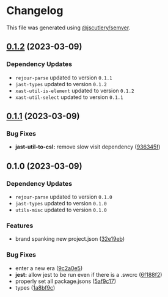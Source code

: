 # Changelog

This file was generated using [@jscutlery/semver](https://github.com/jscutlery/semver).

## [0.1.2](https://github.com/TrialAndErrorOrg/parsers/compare/jast-util-to-csl-0.1.1...jast-util-to-csl-0.1.2) (2023-03-09)

### Dependency Updates

- `rejour-parse` updated to version `0.1.1`
- `jast-types` updated to version `0.1.2`
- `xast-util-is-element` updated to version `0.1.2`
- `xast-util-select` updated to version `0.1.1`

## [0.1.1](https://github.com/TrialAndErrorOrg/parsers/compare/jast-util-to-csl-0.1.0...jast-util-to-csl-0.1.1) (2023-03-09)

### Bug Fixes

- **jast-util-to-csl:** remove slow visit dependency ([936345f](https://github.com/TrialAndErrorOrg/parsers/commit/936345f4baf354bc676d9c005378720699b53eb9))

## 0.1.0 (2023-03-09)

### Dependency Updates

- `rejour-parse` updated to version `0.1.0`
- `jast-types` updated to version `0.1.0`
- `utils-misc` updated to version `0.1.0`

### Features

- brand spanking new project.json ([32e19eb](https://github.com/TrialAndErrorOrg/parsers/commit/32e19ebf3f71c80336f637297d8f4db274d098bf))

### Bug Fixes

- enter a new era ([9c2a0e5](https://github.com/TrialAndErrorOrg/parsers/commit/9c2a0e505472c43d384f3cc78543ad90877b7c3d))
- **jest:** allow jest to be run even if there is a .swcrc ([6f188f2](https://github.com/TrialAndErrorOrg/parsers/commit/6f188f2a06922ee00d9367b29e666894e48c6c1e))
- properly set all package.jsons ([5af9c17](https://github.com/TrialAndErrorOrg/parsers/commit/5af9c177be9910511844c481ca59cfcc7bd9b0f6))
- types ([1a8bf9c](https://github.com/TrialAndErrorOrg/parsers/commit/1a8bf9c26bcc283c3a9d443e94e238881b9e2336))
